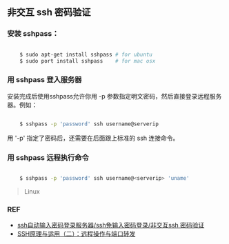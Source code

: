 ## 非交互 ssh 密码验证

### 安装 sshpass：

```sh

    $ sudo apt-get install sshpass # for ubuntu
    $ sudo port install sshpass    # for mac osx

```

### 用 sshpass 登入服务器

安装完成后使用sshpass允许你用 -p 参数指定明文密码，然后直接登录远程服务器。例如：

```sh

    $ sshpass -p 'password' ssh username@serverip

```

用 '-p' 指定了密码后，还需要在后面跟上标准的 ssh 连接命令。

### 用 sshpass 远程执行命令

```sh

	$ sshpass -p 'password' ssh username@<serverip> 'uname'

```

> Linux

### REF

* [ssh自动输入密码登录服务器/ssh免输入密码登录/非交互ssh 密码验证](http://hi.baidu.com/sdusoul/item/6a69b6953853e630326eeb21)
* [SSH原理与运用（二）：远程操作与端口转发](http://www.ruanyifeng.com/blog/2011/12/ssh_port_forwarding.html)
